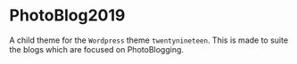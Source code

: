 PhotoBlog2019
====================

A child theme for the `Wordpress` theme `twentynineteen`. This is made to suite the blogs which are focused on PhotoBlogging.